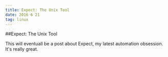 ```yaml
---
title: Expect: The Unix Tool
date: 2016 6 21
tag: linux
---
```



##Expect: The Unix Tool
  
This will eventuall be a post about Expect, my latest
automation obsession. It's really great. 
  
